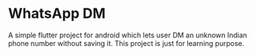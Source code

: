 # WhatsApp DM

A simple flutter project for android which lets user DM an unknown Indian phone number without saving it. This project is just for learning purpose.


